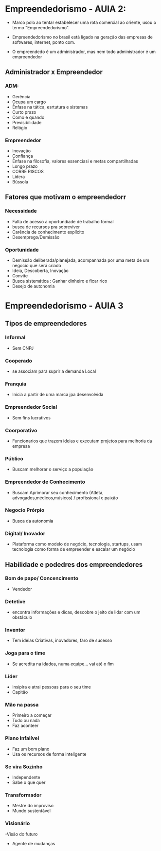 # Empreendedorismo - AUlA 2:

- Marco polo ao tentar estabelecer uma rota comercial ao oriente, usou o termo "Empreendedorismo".

 - Empreendedorismo no brasil está ligado na geração das empresas de softwares, internet, ponto com.

 - O empreendedo é um administrador, mas nem todo administrador é um empreendedor

 ##  Administrador x Empreendedor 

 ### ADM:
 - Gerência
 - Ocupa um cargo
 - Ênfase na tática, esrtutura e sistemas
 - Curto prazo
 - Como e quando
 - Previsibilidade
 - Relógio

 ### Empreendedor 
 - Inovação
 - Confiança
 - Ênfase na filosofia, valores essenciasi e metas compartilhadas
 - Longo prazo
 - CORRE RISCOS
 - Lidera
 - Bússola

## Fatores que motivam o empreendedorr

### Necessidade
- Falta de acesso a oportundiade de trabalho formal
- busca de recursos pra sobreviver
- Carência de conhecimento explícito
- Desemprego/Demissão

### Oportunidade
- Demissão deliberada/planejada, acompanhada por uma meta de um negocio que será criado
- Ideia, Descoberta, Inovação
- Convite
- Busca sistemática : Ganhar dinheiro e ficar rico
- Desejo de autonomia

# Empreendedorismo - AUlA 3

## Tipos de empreendedores

### Informal
- Sem CNPJ

### Cooperado 
- se associam para suprir a demanda Local

### Franquia
- Inicia a partir de uma marca jpa desenvolvida

### Empreendedor Social
- Sem fins lucrativos

### Coorporativo
- Funcionarios que trazem ideias e executam projetos para melhoria da empresa

### Público
- Buscam melhorar o serviço a população

### Empreendedor de Conhecimento
- Buscam Aprimorar seu conhecimento (Atleta, advogados,médicos,músicos) / profissional e paixão

### Negocio Prórpio
- Busca da autonomia 

### Digital/ Inovador
- Plataforma como modelo de negócio, tecnologia, startups, usam tecnologia como forma de empreender e escalar um negócio

## Habilidade e podedres dos empreendedores

### Bom de papo/ Concencimento
- Vendedor
### Detetive
- encontra informações e dicas, descobre o jeito de lidar com um obstáculo
### Inventor
- Tem ideias Criativas, inovadores, faro de sucesso
### Joga para o time
- Se acredita na idadea, numa equipe... vai até o fim
### Líder
 - Insipira e atrai pessoas para o seu time
 - Capitão
### Mão na passa
 - Primeiro a começar
 - Tudo ou nada
 - Faz aconteer
### Plano Infalível
 - Faz um bom plano
 - Usa os recursos de forma inteligente
### Se vira Sozinho
 - Independente
 - Sabe o que quer
### Transformador
 - Mestre do improviso
 - Mundo sustentável
### Visionário
-Visão do futuro
- Agente de mudanças
